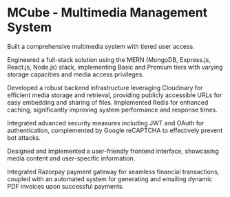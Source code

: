 # MCube - Multimedia Management System
Built a comprehensive multimedia system with tiered user access.

Engineered a full-stack solution using the MERN (MongoDB, Express.js, React.js, Node.js) stack, implementing Basic and Premium tiers with varying storage capacities and media access privileges.

Developed a robust backend infrastructure leveraging Cloudinary for efficient media storage and retrieval, providing publicly accessible URLs for easy embedding and sharing of files. Implemented Redis for enhanced caching, significantly improving system performance and response times. 

Integrated advanced security measures including JWT and OAuth for authentication, complemented by Google reCAPTCHA to effectively prevent bot attacks.

Designed and implemented a user-friendly frontend interface, showcasing media content and user-specific information. 

Integrated Razorpay payment gateway for seamless financial transactions, coupled with an automated system for generating and emailing dynamic PDF invoices upon successful payments.
